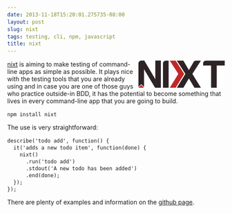 ```yaml
---
date: 2013-11-18T15:20:01.275735-08:00
layout: post
slug: nixt
tags: testing, cli, npm, javascript
title: nixt
---
```

<img src="/images/posts/nixt.jpg" style="width: 200px; float: right"/>

[nixt](https://github.com/vesln/nixt) is aiming to make testing of
command-line apps as simple as possible. It plays nice with the testing
tools that you are already using and in case you are one of those guys
who practice outside-in BDD, it has the potential to become something
that lives in every command-line app that you are going to build.

    npm install nixt

The use is very straightforward:

    describe('todo add', function() {
      it('adds a new todo item', function(done) {
        nixt()
          .run('todo add')
          .stdout('A new todo has been added')
          .end(done);
      });
    });

There are plenty of examples and information on the [github
page](https://github.com/vesln/nixt).

